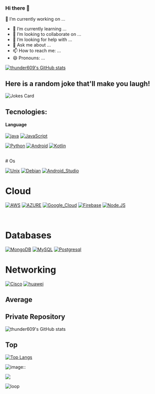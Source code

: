 ### Hi there 👋
🔭 I’m currently working on ...
- 🌱 I’m currently learning ...
- 👯 I’m looking to collaborate on ...
- 🤔 I’m looking for help with ...
- 💬 Ask me about ...
- 📫 How to reach me: ...
- 😄 Pronouns: ...

<!--
**thunder609/thunder609** is a ✨ _special_ ✨ repository because its `README.md` (this file) appears on your GitHub profile.

Here are some ideas to get you started:


- 🔭 I’m currently working on ...
- 🌱 I’m currently learning ...
- 👯 I’m looking to collaborate on ...
- 🤔 I’m looking for help with ...
- 💬 Ask me about ...
- 📫 How to reach me: ...
- 😄 Pronouns: ...
- ⚡ Fun fact: ...
-->

[![thunder609's GitHub stats](https://github-readme-stats.vercel.app/api?username=thunder609)](https://github.com/thunder609/github-readme-stats)
 ##   Here is a random joke that'll make you laugh!
 ![Jokes Card](https://readme-jokes.vercel.app/api)
## Tecnologies:

#### Language
[![java](https://img.shields.io/badge/java-F7DF1E?style=for-the-badge&logo=powershell&logoColor=red&labelColor=101010)]()
[![JavaScript](https://img.shields.io/badge/JavaScript-F7DF1E?style=for-the-badge&logo=javascript&logoColor=white&labelColor=101010)]()

[![Python](https://img.shields.io/badge/Python-green?style=for-the-badge&logo=python&logoColor=yellow&labelColor=ffffff)]()
[![Android](https://img.shields.io/badge/Android-3DDC84?style=for-the-badge&logo=android&logoColor=green&labelColor=ffffff)]()
[![Kotlin](https://img.shields.io/badge/Kotlin-blueviolent?style=for-the-badge&logo=kotlin&logoColor=red&labelColor=ffffff)]()


</br>
# Os

[![Unix](https://img.shields.io/badge/unix-232F3E?style=for-the-badge&logo=unix&logoColor=yellow&labelColor=101010)]()
[![Debian](https://img.shields.io/badge/Debian-0095D5?style=for-the-badge&logo=debian&logoColor=red&labelColor=ffffff)]()
[![Android_Studio](https://img.shields.io/badge/Android_Studio-3DDC84?style=for-the-badge&logo=android-studio&logoColor=white&labelColor=101010)]()
# Cloud
[![AWS](https://img.shields.io/badge/AWS-232F3E?style=for-the-badge&logo=amazon-aws&logoColor=yellow&labelColor=101010)]()
[![AZURE](https://img.shields.io/badge/Azure_Cloud-232F3E?style=for-the-badge&logo=microsoft-azure&logoColor=yellow&labelColor=101010)]()
[![Google_Cloud](https://img.shields.io/badge/Google_Cloud-4285F4?style=for-the-badge&logo=googlecloud&logoColor=white&labelColor=101010)]()
[![Firebase](https://img.shields.io/badge/Firebase-FFCA28?style=for-the-badge&logo=firebase&logoColor=yellow&labelColor=4285F4)]()
[![Node.JS](https://img.shields.io/badge/Node.JS-339933?style=for-the-badge&logo=node.js&logoColor=white&labelColor=101010)]()

</br>

# Databases
[![MongoDB](https://img.shields.io/badge/MongoDB-47A248?style=for-the-badge&logo=mongodb&logoColor=white&labelColor=101010)]()
[![MySQL](https://img.shields.io/badge/MySQL-4479A1?style=for-the-badge&logo=mysql&logoColor=white&labelColor=101010)]()
[![Postgresql](https://img.shields.io/badge/Psotgresql-blue?style=for-the-badge&logo=postgresql&logoColor=blue&labelColor=ffffff)]()

# Networking
[![Cisco](https://img.shields.io/badge/cisco-blue?style=for-the-badge&logo=cisco&logoColor=blue&labelColor=ffffff)]()
[![huawei](https://img.shields.io/badge/huawei-blue?style=for-the-badge&logo=huawei&logoColor=red&labelColor=ffffff)]()

## Average

 ## Private Repository
![thunder609's GitHub stats](https://github-readme-stats.vercel.app/api?username=thunder609&count_private=true)
## Top
[![Top Langs](https://github-readme-stats.vercel.app/api/top-langs/?username=thunder609&layout=compact)](https://github.com/thunder609/github-readme-stats)


![image::](https://wakatime.com/share/@thunder609/5a613f33-cf78-455b-89d7-e5a46f14e9e0.png)
  
  
  ![](https://komarev.com/ghpvc/?username=your-github-thunder609)
    
    
![loop](https://user-images.githubusercontent.com/36831096/219283271-13017eeb-c28d-44ee-bfda-89420d67f323.gif)

